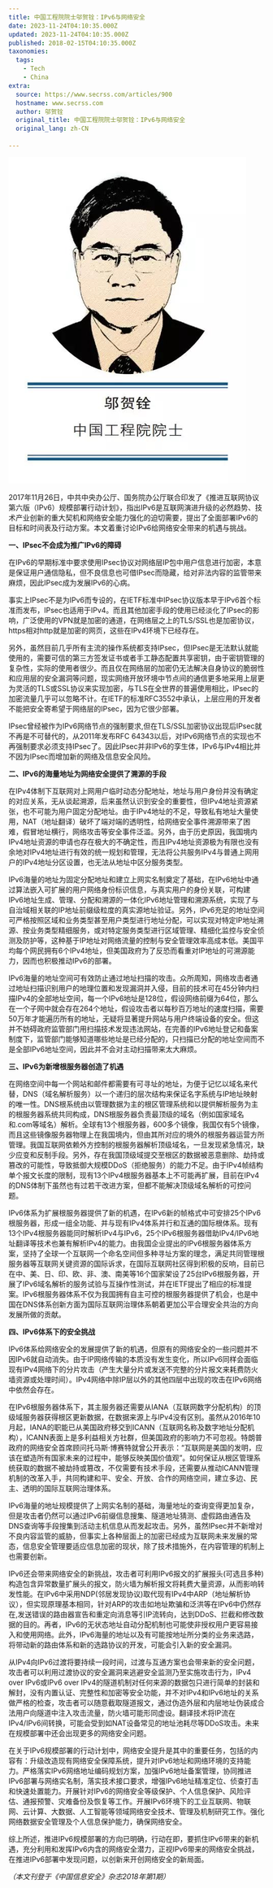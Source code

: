 ```yaml
---
title: 中国工程院院士邬贺铨：IPv6与网络安全
date: 2023-11-24T04:10:35.000Z
updated: 2023-11-24T04:10:35.000Z
published: 2018-02-15T04:10:35.000Z
taxonomies:
  tags:
    - Tech
    - China
extra:
  source: https://www.secrss.com/articles/900
  hostname: www.secrss.com
  author: 邬贺铨
  original_title: 中国工程院院士邬贺铨：IPv6与网络安全
  original_lang: zh-CN

---
```


![](1e3ea537cb45178eb75ef02c9541addd.jpg)

2017年11月26日，中共中央办公厅、国务院办公厅联合印发了《推进互联网协议第六版（IPv6）规模部署行动计划》，指出IPv6是互联网演进升级的必然趋势、技术产业创新的重大契机和网络安全能力强化的迫切需要，提出了全面部署IPv6的目标和时间表及行动方案。本文着重讨论IPv6给网络安全带来的机遇与挑战。

**一、IPsec不会成为推广IPv6的障碍**

在IPv6的早期标准中要求使用IPsec协议对网络层IP包中用户信息进行加密，本意是保证用户通信隐私，但不良信息也可借IPsec而隐藏，给对非法内容的监管带来麻烦，因此IPsec成为发展IPv6的心病。

事实上IPsec不是为IPv6而专设的，在IETF标准中IPsec协议版本早于IPv6首个标准而发布，IPsec也适用于IPv4。而且其他加密手段的使用已经淡化了IPsec的影响，广泛使用的VPN就是加密的通道，在网络层之上的TLS/SSL也是加密协议，https相对http就是加密的网页，这些在IPv4环境下已经存在。

另外，虽然目前几乎所有主流的操作系统都支持IPsec，但IPsec是无法默认就能使用的，需要可信的第三方签发证书或者手工静态配置共享密钥，由于密钥管理的复杂性，实际的使用者很少。而且仅在网络层的加密仍无法解决自身协议的脆弱性和应用层的安全漏洞等问题，现实网络开放环境中节点间的通信更多地采用上层更为灵活的TLS或SSL协议来实现加密，与TLS在全世界的普遍使用相比，IPsec的加密流量几乎可以忽略不计。在IETF的标准RFC3552中承认，上层应用的开发者不能把安全寄希望于网络层的IPsec，因为它很少部署。

IPsec曾经被作为IPv6网络节点的强制要求,但在TLS/SSL加密协议出现后IPsec就不再是不可替代的，从2011年发布RFC 64343以后，对IPv6网络节点的实现也不再强制要求必须支持IPsec了。因此IPsec并非IPv6的孪生体，IPv6与IPv4相比并不因为IPsec而增加新的网络及信息安全风险。

**二、IPv6的海量地址为网络安全提供了溯源的手段**

在IPv4体制下互联网对上网用户临时动态分配地址，地址与用户身份并没有确定的对应关系，无从谈起溯源，后来虽然认识到安全的重要性，但IPv4地址资源紧张，也不可能为用户固定分配地址。由于IPv4地址的不足，导致私有地址大量使用，NAT（地址翻译）破坏了端对端的透明性，给网络安全事件溯源带来了困难，假冒地址横行，网络攻击等安全事件泛滥。另外，由于历史原因，我国境内IPv4地址资源的申请也存在极大的不确定性，而且IPv4地址资源极为有限也没有余地对IPv4地址进行有效的统一规划和管理，无法将公共服务IPv4与普通上网用户的IPv4地址分区设置，也无法从地址中区分服务类型。

IPv6海量的地址为固定分配地址和建立上网实名制奠定了基础，在IPv6地址中通过算法嵌入可扩展的用户网络身份标识信息，与真实用户的身份关联，可构建IPv6地址生成、管理、分配和溯源的一体化IPv6地址管理和溯源系统，实现了与自治域相关联的IP地址前缀级粒度的真实源地址验证。另外，IPv6充足的地址空间可严格按照区域和业务类型甚至用户类型进行地址分配，可以实现对特定IP地址溯源、按业务类型精细服务，或对特定服务类型进行区域管理、精细化监控与安全侦测及防护等，这种基于IP地址对网络流量的控制与安全管理效率高成本低。美国平均每个网民拥有6个IPv4地址，但美国政府为了反恐而看重对IP地址的可溯源能力，因而也积极推动IPv6的部署。

IPv6海量的地址空间可有效防止通过地址扫描的攻击。众所周知，网络攻击者通过地址扫描识别用户的地理位置和发现漏洞并入侵，目前的技术可在45分钟内扫描IPv4的全部地址空间，每一个IPv6地址是128位，假设网络前缀为64位，那么在一个子网中就会存在264个地址，假设攻击者以每秒百万地址的速度扫描，需要50万年才能遍历所有的地址，无疑将显著提升网站与用户终端设备的安全。但这并不妨碍政府监管部门用扫描技术发现违法网站，在完善的IPv6地址登记和备案制度下，监管部门能够知道哪些地址是已经分配的，只扫描已分配的地址空间而不是全部IPv6地址空间，因此并不会对主动扫描带来太大麻烦。

**三、IPv6为新增根服务器创造了机遇**

在网络空间中每一个网站和邮件都需要有可寻址的地址，为便于记忆以域名来代替，DNS（域名解析服务）以一个递归的层次结构来保证名字系统与IP地址映射的唯一性。DNS根系统由以管理数据为主的根区管理系统和以提供解析服务为主的根服务器系统共同构成，DNS根服务器负责最顶级的域名（例如国家域名和.com等域名）解析。全球有13个根服务器，600多个镜像，我国仅有5个镜像，而且这些镜像服务器物理上在我国境内，但由其所对应的境外的根服务器运营方所管理。我国互联网依赖外方控制的根服务器解析顶级域名，一旦发现紧急情况，缺少应变和反制手段。另外，存在我国顶级域提交至根区的数据被恶意删除、劫持或篡改的可能性，导致抵御大规模DDoS（拒绝服务）的能力不足。由于IPv4帧结构单个报文长度的限制，现有13个IPv4根服务器基本上不可能再扩展，目前在IPv4的DNS体制下虽然也有过若干改进方案，但都不能解决顶级域名解析的可控问题。

IPv6体系为扩展根服务器提供了新的机遇，在IPv6新的帧格式中可安排25个IPv6根服务器，形成一组全功能、并与现有IPv4体系并行和互通的国际根体系。现有13个IPv4根服务器能同时解析IPv4与IPv6，25个IPv6根服务器借助IPv4/IPv6地址翻译等技术也兼有解析IPv4的能力。由我国企业提出的IPv6根服务器体系方案，坚持了全球一个互联网一个命名空间但多种寻址方案的理念，满足共同管理根服务器等互联网关键资源的国际诉求，在国际互联网社区得到积极的反响，目前已在中、美、日、印、欧、非、澳、南美等16个国家架设了25台IPv6根服务器，开展了IPv6域名解析的服务试验与互操作性测试，并在IETF提出了相应的标准提案。IPv6根服务器体系不仅为我国拥有自主可控的根服务器提供了机会，也是中国在DNS体系创新方面为国际互联网治理体系朝着更加公平合理安全共治的方向发展所做的贡献。

**四、IPv6体系下的安全挑战**

IPv6体系给网络安全的发展提供了新的机遇，但原有的网络安全的一些问题并不因IPv6就自动消失。由于IP网络传输的本质没有发生变化，所以IPv6同样会面临现有IPv4网络下的分片攻击（产生大量分片或发送不完整的分片报文来耗费防火墙资源或处理时间）。IPv4网络中除IP层以外的其他四层中出现的攻击在IPv6网络中依然会存在。

在IPv6根服务器体系下，其主服务器还需要从IANA（互联网数字分配机构）的顶级域服务器获得根区更新数据，在数据来源上与IPv4没有区别。虽然从2016年10月起，IANA的职能已从美国政府移交到ICANN（互联网名称及数字地址分配机构），ICANN表面上是多利益相关方社群，但美国政府的影响力不可忽视。特朗普政府的网络安全首席顾问托马斯·博赛特就曾公开表示：“互联网是美国的发明，应该在塑造所有国家未来的过程中，能够反映美国价值观”。如何保证从根区管理系统获取的数据不被劫持或篡改，不仅需要有技术手段，还需要从推动ICANN管理机制的改革入手，共同构建和平、安全、开放、合作的网络空间，建立多边、民主、透明的国际互联网治理体系。

IPv6海量的地址规模提供了上网实名制的基础，海量地址的查询变得更加复杂，但是攻击者仍然可以通过IPv6前缀信息搜集、隧道地址猜测、虚假路由通告及DNS查询等手段搜集到活动主机信息从而发起攻击。另外，虽然IPsec并不新增对不良内容监管的威胁，但事实上各种层面上的加密已经成为互联网未来发展的常态，信息安全管理要适应信息加密的现状，除了技术措施外，在内容管理的机制上也需要创新。

IPv6还会带来网络安全的新挑战，攻击者可利用IPv6报文的扩展报头(可选且多种)构造包含异常数量扩展头的报文，防火墙为解析报文将耗费大量资源，从而影响转发性能。在IPv6中采用NDP(邻居发现协议)取代现有IPv4中ARP（地址解析协议），但实现原理基本相同，针对ARP的攻击如地址欺骗和泛洪等在IPv6中仍然存在,发送错误的路由器宣告和重定向消息等引IP流转向，达到DDoS、拦截和修改数据的目的。再者，IPv6的无状态地址自动分配机制也可能使非授权用户更容易接入和使用网络。此外，IPv6海量的地址以及有可能按地址所分类的业务来选路，将带动新的路由体系和新的选路协议的开发，可能会引入新的安全漏洞。

从IPv4向IPv6过渡将要持续一段时间，过渡与互通方案也会带来新的安全问题，攻击者可以利用过渡协议的安全漏洞来逃避安全监测乃至实施攻击行为，IPv4 over IPv6或IPv6 over IPv4的隧道机制对任何来源的数据包只进行简单的封装和解封，没有内置认证、完整性和加密等安全功能，并不对IPv4和IPv6地址的关系做严格的检查，攻击者可以随意截取隧道报文，通过伪造外层和内层地址伪装成合法用户向隧道中注入攻击流量，防火墙可能形同虚设。翻译技术将IP流在IPv4/IPv6间转换，可能会受到如NAT设备常见的地址池耗尽等DDoS攻击。未来在规模部署中还会出现更多的网络安全问题。

在关于IPv6规模部署的行动计划中，网络安全提升是其中的重要任务，包括的内容有：升级改造现有网络安全保障系统，提升对IPv6地址和网络环境的支持能力。严格落实IPv6网络地址编码规划方案，加强IPv6地址备案管理，协同推进IPv6部署与网络实名制，落实技术接口要求，增强IPv6地址精准定位、侦查打击和快速处置能力。开展针对IPv6的网络安全等级保护、个人信息保护、风险评估、通报预警、灾难备份及恢复等工作。开展IPv6环境下的工业互联网、物联网、云计算、大数据、人工智能等领域网络安全技术、管理及机制研究工作。强化网络数据安全管理及个人信息保护能力，确保网络安全。

综上所述，推进IPv6规模部署的方向已明确，行动在即，要抓住IPv6带来的新机遇，充分利用和发挥IPv6内含的网络安全潜力，正视IPv6带来的网络安全挑战，在推进IPv6部署中发现问题，以创新来开创网络安全的新局面。

_（本文刊登于《中国信息安全》杂志2018年第1期）_